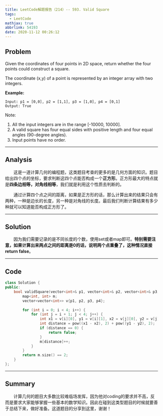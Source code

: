 ```yaml
---
title: LeetCode解题报告（214）-- 593. Valid Square
tags:
  - LeetCode
mathjax: true
abbrlink: 54193
date: 2020-11-12 00:26:12
---
```


## Problem

Given the coordinates of four points in 2D space, return whether the four points could construct a square.

The coordinate (x,y) of a point is represented by an integer array with two integers.

<!-- more -->

**Example:**

```
Input: p1 = [0,0], p2 = [1,1], p3 = [1,0], p4 = [0,1]
Output: True
```

Note:

1. All the input integers are in the range [-10000, 10000].
2. A valid square has four equal sides with positive length and four equal angles (90-degree angles).
3. Input points have no order.

------

## Analysis

&emsp;&emsp;这是一道计算几何的编程题，这类题目考查的更多的是几何方面的知识。题目给出四个点的坐标，要求判断这四个点能否构成一个**正方形**。正方形最大的特点就是**四条边相等，对角线相等**，我们就是利用这个性质去判断的。

&emsp;&emsp;通过计算四个点之间的距离，如果是正方形的话，那么计算出来的结果只会有两种，一种是边长的长度，另一种是对角线的长度。最后我们判断计算结果有多少种就可以知道能否构成正方形了。

------

## Solution

&emsp;&emsp;因为我们需要记录的是不同长度的个数，使用set或者map即可。**特别需要注意，如果计算出来两点之间的距离是0的话，说明两个点重叠了，这种情况直接return false**。

------

## Code

```c++
class Solution {
public:
    bool validSquare(vector<int>& p1, vector<int>& p2, vector<int>& p3, vector<int>& p4) {
        map<int, int> m;
        vector<vector<int>> v{p1, p2, p3, p4};
        
        for (int i = 0; i < 4; i++) {
            for (int j = i + 1; j < 4; j++) {
                int x1 = v[i][0], y1 = v[i][1], x2 = v[j][0], y2 = v[j][1];
                int distance = pow((x1 - x2), 2) + pow((y1 - y2), 2);
                if (distance == 0) {
                    return false;
                }
                m[distance]++;
            }
        }
        return m.size() == 2;
    }
};
```

------

## Summary

&emsp;&emsp;计算几何的题目大多数比较难临场发挥，因为他对coding的要求并不高，反而是要求大家能够掌握一些基本的数学知识。因此在碰到这类型题目的时候就要善于总结下来，做好准备。这道题目的分享到这里，谢谢！
